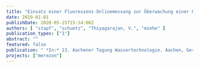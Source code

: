 ```yaml
---
title: "Einsatz einer Fluoreszenz-Onlinemessung zur Überwachung einer Ozonung zur Spurenstoffelimination - Betriebserfahrungen und Vergleich zum SAK254"
date: 2019-01-01
publishDate: 2020-05-25T15:14:06Z
authors: [ "stapf", "schuetz", "Thiyagarajan, V.", "miehe" ]
publication_types: ["1"]
abstract: ""
featured: false
publication: " *In:* 13. Aachener Tagung Wassertechnologie. Aachen, Germany"
projects: ["merezon"]
---
```


